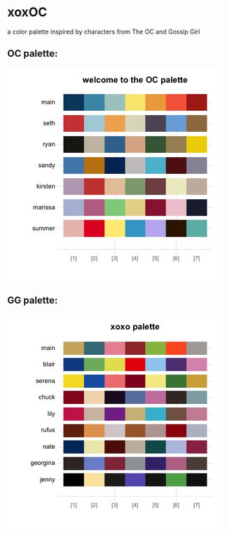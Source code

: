 # xoxOC
a color palette inspired by characters from The OC and Gossip Girl

OC palette:
-------------
![Image](OC_pal.png)

GG palette:
-------------
![Image](xoxo_pal.png)
